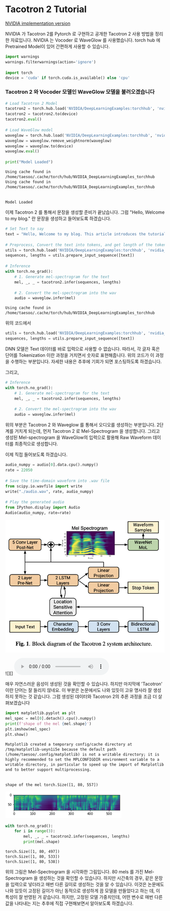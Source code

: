 # Tacotron 2 Tutorial
[NVIDIA implementation version](https://pytorch.org/hub/nvidia_deeplearningexamples_tacotron2/)

NVIDIA 가 Tacotron 2를 Pytorch 로 구현하고 공개한 Tacotron 2 사용 방법을 정리한 자료입니다.
NVIDIA 는 Vocoder 로 WaveGlow 를 사용했습니다.
torch hub 에 Pretrained Model이 있어 간편하게 사용할 수 있습니다.


```python
import warnings
warnings.filterwarnings(action='ignore') 

import torch
device = 'cuda' if torch.cuda.is_available() else 'cpu'
```

### Tacotron 2 와 Vocoder 모델인 WaveGlow 모델을 불러오겠습니다


```python
# Load Tacotron 2 Model
tacotron2 = torch.hub.load('NVIDIA/DeepLearningExamples:torchhub', 'nvidia_tacotron2', model_math='fp16')
tacotron2 = tacotron2.to(device)
tacotron2.eval()

# Load WaveGlow model
waveglow = torch.hub.load('NVIDIA/DeepLearningExamples:torchhub', 'nvidia_waveglow', model_math='fp16')
waveglow = waveglow.remove_weightnorm(waveglow)
waveglow = waveglow.to(device)
waveglow.eval()

print("Model Loaded")
```

    Using cache found in /home/taesoo/.cache/torch/hub/NVIDIA_DeepLearningExamples_torchhub
    Using cache found in /home/taesoo/.cache/torch/hub/NVIDIA_DeepLearningExamples_torchhub


    Model Loaded


이제 Tacotron 2 를 통해서 문장을 생성할 준비가 끝났습니다.
그럼 "Hello, Welcome to my blog." 란 문장을 생성하고 들어보도록 하겠습니다.


```python
# Set Text to say
text = "Hello, Welcome to my blog. This article introduces the tutorial of the Tacotron 2"

# Preprocess, Convert the text into tokens, and get length of the tokens
utils = torch.hub.load('NVIDIA/DeepLearningExamples:torchhub', 'nvidia_tts_utils')
sequences, lengths = utils.prepare_input_sequence([text])

# Inference
with torch.no_grad():
    # 1. Generate mel-spectrogram for the text
    mel, _, _ = tacotron2.infer(sequences, lengths)

    # 2. Convert the mel-spectrogram into the wav
    audio = waveglow.infer(mel)
```

    Using cache found in /home/taesoo/.cache/torch/hub/NVIDIA_DeepLearningExamples_torchhub


위의 코드에서
~~~Python
utils = torch.hub.load('NVIDIA/DeepLearningExamples:torchhub', 'nvidia_tts_utils')
sequences, lengths = utils.prepare_input_sequence([text])
~~~
DNN 모델은 Text 데이터를 바로 입력으로 사용할 수 없습니다. 따라서, 각 글자 혹은 단어를 Tokenization 이란 과정을 거치면서 숫자로 표현해줍니다. 위의 코드가 이 과정을 수행하는 부분입니다. 자세한 내용은 추후에 기회가 되면 포스팅하도록 하겠습니다.

그리고,
~~~Python
# Inference
with torch.no_grad():
    # 1. Generate mel-spectrogram for the text
    mel, _, _ = tacotron2.infer(sequences, lengths)

    # 2. Convert the mel-spectrogram into the wav
    audio = waveglow.infer(mel)
~~~
위의 부분은 Tacotron 2 와 Waveglow 를 통해서 오디오를 생성하는 부분입니다. 2단계를 거치게 되는데, 먼저 Tacotron 2 로 Mel-Spectrogram 을 생성합니다. 그리고 생성된 Mel-spectrogram 을 WaveGlow의 입력으로 활용해 Raw Waveform 데이터를 최종적으로 생성합니다.

이제 직접 들어보도록 하겠습니다.


```python
audio_numpy = audio[0].data.cpu().numpy()
rate = 22050

# Save the time-domain waveform into .wav file
from scipy.io.wavfile import write
write("./audio.wav", rate, audio_numpy)

# Play the generated audio
from IPython.display import Audio
Audio(audio_numpy, rate=rate)
```

![Model Achitecture](/assets/Tacotron2/Tacotron2_arch.png)

![][]
<audio controls="controls">
    <source type="audio/wav" src="./assets/Pretrained_NVIDIA/audio.wav"></source>
</audio>

매우 자연스러운 음성이 생성된 것을 확인할 수 있습니다. 하지만 마지막에 'Tacotron' 이란 단어는 잘 들리지 않네요. 이 부분은 논문에서도 나와 있듯이 고유 명사라 잘 생성하지 못하는 것 같습니다.
그럼 생성된 데이터와 Tacotron 2의 추론 과정을 조금 더 살펴보겠습니다


```python
import matplotlib.pyplot as plt
mel_spec = mel[0].detach().cpu().numpy()
print(f'shape of the mel {mel.shape}')
plt.imshow(mel_spec)
plt.show()
```

    Matplotlib created a temporary config/cache directory at /tmp/matplotlib-ueyn1i5e because the default path (/home/taesoo/.config/matplotlib) is not a writable directory; it is highly recommended to set the MPLCONFIGDIR environment variable to a writable directory, in particular to speed up the import of Matplotlib and to better support multiprocessing.


    shape of the mel torch.Size([1, 80, 557])



    
![png](output_9_2.png)
    



```python
with torch.no_grad():
    for i in range(3):
        mel, _, _ = tacotron2.infer(sequences, lengths)
        print(mel.shape)
```

    torch.Size([1, 80, 497])
    torch.Size([1, 80, 533])
    torch.Size([1, 80, 538])


위의 그림은 Mel-Spectrogram 을 시각화한 그림입니다.
80 mels 를 가진 Mel-Spectrogram 을 생성하는 것을 확인할 수 있습니다.
하지만 시간축의 경우, 같은 문장을 입력으로 넣더라고 매번 다른 길이로 생성하는 것을 알 수 있습니다.
이것은 논문에도 나와 있듯이 고정된 길이가 아닌 동적으로 생성하게 끔 모델을 만들었다고 하는 데, 이 특성이 잘 반영된 거 같습니다.
하지만, 고정된 모델 가중치인데, 어떤 변수로 매번 다른 값을 나타내는 지는 추후에 직접 구현해보면서 알아보도록 하겠습니다.


```python

```
